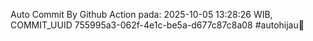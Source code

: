 Auto Commit By Github Action pada: 2025-10-05 13:28:26 WIB, COMMIT_UUID 755995a3-062f-4e1c-be5a-d677c87c8a08 #autohijau🗿
